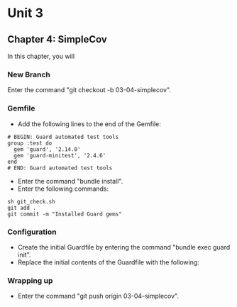 # Unit 3
## Chapter 4: SimpleCov

In this chapter, you will 

### New Branch
Enter the command "git checkout -b 03-04-simplecov".

### Gemfile
* Add the following lines to the end of the Gemfile:
```
# BEGIN: Guard automated test tools
group :test do
  gem 'guard', '2.14.0'
  gem 'guard-minitest', '2.4.6'
end
# END: Guard automated test tools
```
* Enter the command "bundle install".
* Enter the following commands:
```
sh git_check.sh
git add .
git commit -m "Installed Guard gems"
```
### Configuration
* Create the initial Guardfile by entering the command "bundle exec guard init".
* Replace the initial contents of the Guardfile with the following:

### Wrapping up
* Enter the command "git push origin 03-04-simplecov".
